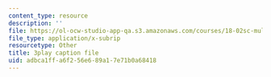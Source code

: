 ```yaml
---
content_type: resource
description: ''
file: https://ol-ocw-studio-app-qa.s3.amazonaws.com/courses/18-02sc-multivariable-calculus-fall-2010/adbca1ffa6f256e689a17e71b0a68418_6T13yRjtd-o.vtt
file_type: application/x-subrip
resourcetype: Other
title: 3play caption file
uid: adbca1ff-a6f2-56e6-89a1-7e71b0a68418
---
```

